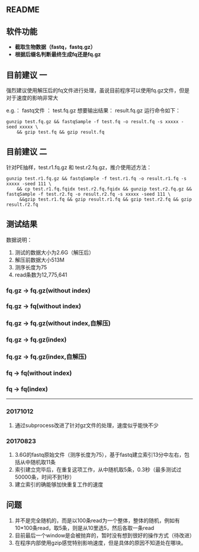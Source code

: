 README
------

## 软件功能 ##

- **截取生物数据（fastq，fastq.gz）**
- **根据后缀名判断最终生成fq还是fq.gz**

## 目前建议 一 ##

强烈建议使用解压后的fq文件进行处理，虽说目前程序可以使用fq.gz文件，但是对于速度的影响非常大

e.g.：
    fastq文件 ： test.fq.gz
    想要输出结果： result.fq.gz
    运行命令如下：
```shell
gunzip test.fq.gz && fastqSample -f test.fq -o result.fq -s xxxxx -seed xxxxx \
    && gzip test.fq && gzip result.fq
```

## 目前建议 二 ##

针对PE抽样，test.r1.fq.gz 和 test.r2.fq.gz，推介使用述方法：
```
gunzip test.r1.fq.gz && fastqSample -f test.r1.fq -o result.r1.fq -s xxxxx -seed 111 \
    && cp test.r1.fq.fqidx test.r2.fq.fqidx && gunzip test.r2.fq.gz && fastqSample -f test.r2.fq -o result.r2.fq -s xxxxx -seed 111 \
     &&gzip test.r1.fq && gzip result.r1.fq && gzip test.r2.fq && gzip result.r2.fq
```

## 测试结果 ##

数据说明：

1. 测试的数据大小为2.6G（解压后）
2. 解压前数据大小513M
3. 测序长度为75
4. read条数为12,775,641

### fq.gz -> fq.gz(without index) ###

### fq.gz -> fq(without index) ###

### fq.gz -> fq.gz(without index,自解压) ###

### fq.gz -> fq.gz(index) ###

### fq.gz -> fq.gz(index,自解压) ###

### fq -> fq(without index) ###

### fq -> fq(index) ###


----------------------

### 20171012 ###

1. 通过subprocess改进了针对gz文件的处理，速度似乎能快不少

### 20170823 ###

1. 3.6G的fastq原始文件（测序长度为75），基于fastq建立索引13分中左右，包括从中随机取11条
2. 索引建立完毕后，在重复这项工作，从中随机取5条，0.3秒（最多测试过50000条，时间不到1秒）
3. 建立索引的确能够加快重复工作的速度

## 问题 ##

1. 并不是完全随机的，而是以100条read为一个整体，整体的随机，例如有10*100条read，取5条，则是从10里选5，然后各取一条read
2. 目前最后一个window是会被抛弃的，暂时没有想到很好的操作方式（待改进）
3. 在程序内部使用gzip感觉特别影响速度，但是具体的原因不知道处在哪块。